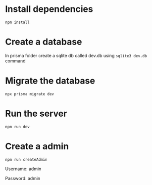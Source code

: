 # Install dependencies

`npm install`

# Create a database

In prisma folder create a sqlite db called dev.db using `sqlite3 dev.db` command

# Migrate the database

`npx prisma migrate dev`

# Run the server

`npm run dev`

# Create a admin

`npm run createAdmin`

Username: admin

Password: admin
